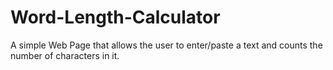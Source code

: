 # Word-Length-Calculator
A simple Web Page that allows the user to enter/paste a text and counts the number of characters in it.
